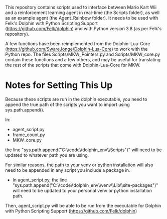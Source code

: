 This repository contains scripts used to interface between Mario Kart Wii and a reinforcement learning agent in real-time (the Scripts folder),
as well as an example agent (the Agent_Rainbow folder). It needs to be used with Felk's Dolphin with Python Scripting Support (https://github.com/Felk/dolphin)
and with Python version 3.8 (as per Felk's repository).

A few functions have been reimplemented from the Dolphin-Lua-Core (https://github.com/SwareJonge/Dolphin-Lua-Core) to work with the Python repo. The files Scripts/MKW_Pointers.py and Scripts/MKW_core.py contain these functions and a few others, and may be useful for translating the rest of the scripts that come with Dolphin-Lua-Core for MKW.

# Notes for Setting This Up

Because these scripts are run in the dolphin executable, you need to append the true path of the scripts you want to import using sys.path.append().

In:
- agent_script.py
- frame_count.py
- MKW_core.py

the line "sys.path.append("C:\\\\code\\\\dolphin_env\\\\Scripts")" will need to be updated to whatever path you are using.

For similar reasons, the path to your venv or python installation will also need to be appended in any script you include a package in.
- In agent_script.py, the line "sys.path.append("C:\\\\code\\\\dolphin_env\\\\venv\\\\Lib\\\\site-packages")" will need to be updated to your personal venv or python installation path.

Then, agent_script.py will be able to be run from the executable for Dolphin with Python Scripting Support (https://github.com/Felk/dolphin)
